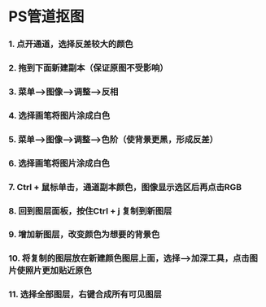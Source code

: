 PS管道抠图
===
### 1. 点开通道，选择反差较大的颜色
### 2. 拖到下面新建副本（保证原图不受影响）
### 3. 菜单-->图像-->调整-->反相
### 4. 选择画笔将图片涂成白色
### 5. 菜单-->图像-->调整-->色阶（使背景更黑，形成反差）
### 6. 选择画笔将图片涂成白色
### 7. Ctrl + 鼠标单击，通道副本颜色，图像显示选区后再点击RGB
### 8. 回到图层面板，按住Ctrl + j 复制到新图层
### 9. 增加新图层，改变颜色为想要的背景色
### 10. 将复制的图层放在新建颜色图层上面，选择-->加深工具，点击图片使照片更加贴近原色
### 11. 选择全部图层，右键合成所有可见图层